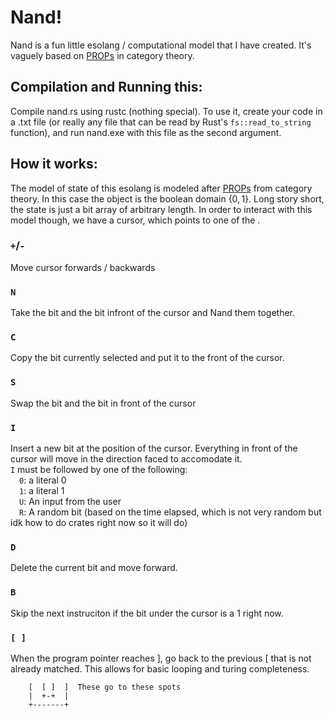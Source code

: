 # Nand!
Nand is a fun little esolang / computational model that I have created. It's vaguely based on [PROPs](https://ncatlab.org/nlab/show/PROP) in category theory.

## Compilation and Running this:
Compile nand.rs using rustc (nothing special). To use it, create your code in a .txt file (or really any file that can be read by Rust's `fs::read_to_string` function), and run nand.exe with this file as the second argument.

## How it works:
The model of state of this esolang is modeled after [PROPs](https://ncatlab.org/nlab/show/PROP) from category theory. In this case the object is the boolean domain $\{0,1\}$.
Long story short, the state is just a bit array of arbitrary length. In order to interact with this model though, we have a cursor, which points to one of the . 

### `+`/`-` 
Move cursor forwards / backwards <br>
### `N`
Take the bit and the bit infront of the cursor and Nand them together. <br>
### `C`
Copy the bit currently selected and put it to the front of the cursor.
### `S` 
Swap the bit and the bit in front of the cursor
### `I`
Insert a new bit at the position of the cursor.
Everything in front of the cursor will move in the direction faced to accomodate it. <br>
`I` must be followed by one of the following: <br>
    &emsp;`0`: a literal 0<br>
    &emsp;`1`: a literal 1 <br>
    &emsp;`U`: An input from the user <br>
    &emsp;`R`: A random bit (based on the time elapsed, which is not very random but idk how to do crates right now so it will do) <br>
### `D`
Delete the current bit and move forward.
### `B`
Skip the next instruciton if the bit under the cursor is a 1 right now.
### `[ ]`
When the program pointer reaches \], go back to the previous \[ that is not already matched. This allows for basic looping and turing completeness.
```
    [  [ ]  ]  These go to these spots
    |  +-+  |
    +-------+
```
